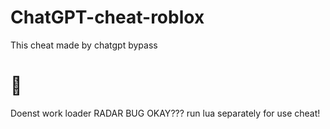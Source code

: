 # ChatGPT-cheat-roblox
This cheat made by chatgpt bypass

# 👿
Doenst work loader
RADAR BUG OKAY???
run lua separately for use cheat!
